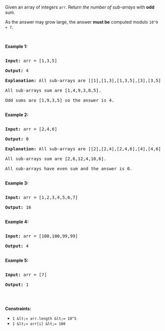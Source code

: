 Given an array of integers `` arr ``. Return _the number of sub-arrays_ with __odd__ sum.

As the answer may grow large, the answer&nbsp;__must be__&nbsp;computed modulo&nbsp;`` 10^9 + 7 ``.

&nbsp;

__Example 1:__

<pre>
<strong>Input:</strong> arr = [1,3,5]
<strong>Output:</strong> 4
<strong>Explanation:</strong> All sub-arrays are [[1],[1,3],[1,3,5],[3],[3,5],[5]]
All sub-arrays sum are [1,4,9,3,8,5].
Odd sums are [1,9,3,5] so the answer is 4.
</pre>

__Example 2:__

<pre>
<strong>Input:</strong> arr = [2,4,6]
<strong>Output:</strong> 0
<strong>Explanation:</strong> All sub-arrays are [[2],[2,4],[2,4,6],[4],[4,6],[6]]
All sub-arrays sum are [2,6,12,4,10,6].
All sub-arrays have even sum and the answer is 0.
</pre>

__Example 3:__

<pre>
<strong>Input:</strong> arr = [1,2,3,4,5,6,7]
<strong>Output:</strong> 16
</pre>

__Example 4:__

<pre>
<strong>Input:</strong> arr = [100,100,99,99]
<strong>Output:</strong> 4
</pre>

__Example 5:__

<pre>
<strong>Input:</strong> arr = [7]
<strong>Output:</strong> 1
</pre>

&nbsp;

__Constraints:__

*   `` 1 &lt;= arr.length &lt;= 10^5 ``
*   `` 1 &lt;= arr[i] &lt;= 100 ``